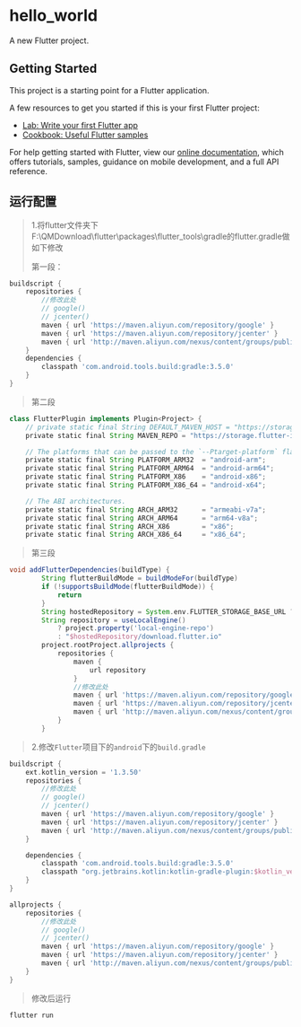 # hello_world

A new Flutter project.

## Getting Started

This project is a starting point for a Flutter application.

A few resources to get you started if this is your first Flutter project:

- [Lab: Write your first Flutter app](https://flutter.dev/docs/get-started/codelab)
- [Cookbook: Useful Flutter samples](https://flutter.dev/docs/cookbook)

For help getting started with Flutter, view our
[online documentation](https://flutter.dev/docs), which offers tutorials,
samples, guidance on mobile development, and a full API reference.

## 运行配置

> 1.将flutter文件夹下F:\QMDownload\flutter\packages\flutter_tools\gradle的flutter.gradle做如下修改
>
> 第一段：

```groovy
buildscript {
    repositories {
        //修改此处
        // google()
        // jcenter()
        maven { url 'https://maven.aliyun.com/repository/google' }
        maven { url 'https://maven.aliyun.com/repository/jcenter' }
        maven { url 'http://maven.aliyun.com/nexus/content/groups/public' }
    }
    dependencies {
        classpath 'com.android.tools.build:gradle:3.5.0'
    }
}
```

> 第二段

```groovy
class FlutterPlugin implements Plugin<Project> {
    // private static final String DEFAULT_MAVEN_HOST = "https://storage.googleapis.com";
    private static final String MAVEN_REPO = "https://storage.flutter-io.cn/download.flutter.io";//修改此处

    // The platforms that can be passed to the `--Ptarget-platform` flag.
    private static final String PLATFORM_ARM32  = "android-arm";
    private static final String PLATFORM_ARM64  = "android-arm64";
    private static final String PLATFORM_X86    = "android-x86";
    private static final String PLATFORM_X86_64 = "android-x64";

    // The ABI architectures.
    private static final String ARCH_ARM32      = "armeabi-v7a";
    private static final String ARCH_ARM64      = "arm64-v8a";
    private static final String ARCH_X86        = "x86";
    private static final String ARCH_X86_64     = "x86_64";
```

> 第三段

```groovy
void addFlutterDependencies(buildType) {
        String flutterBuildMode = buildModeFor(buildType)
        if (!supportsBuildMode(flutterBuildMode)) {
            return
        }
        String hostedRepository = System.env.FLUTTER_STORAGE_BASE_URL ?: DEFAULT_MAVEN_HOST
        String repository = useLocalEngine()
            ? project.property('local-engine-repo')
            : "$hostedRepository/download.flutter.io"
        project.rootProject.allprojects {
            repositories {
                maven {
                    url repository
                }
                //修改此处
                maven { url 'https://maven.aliyun.com/repository/google' }
                maven { url 'https://maven.aliyun.com/repository/jcenter' }
                maven { url 'http://maven.aliyun.com/nexus/content/groups/public' }
            }
        }
```

> 2.修改`Flutter`项目下的`android`下的`build.gradle`

```groovy
buildscript {
    ext.kotlin_version = '1.3.50'
    repositories {
        //修改此处
        // google()
        // jcenter()
        maven { url 'https://maven.aliyun.com/repository/google' }
        maven { url 'https://maven.aliyun.com/repository/jcenter' }
        maven { url 'http://maven.aliyun.com/nexus/content/groups/public' }
    }

    dependencies {
        classpath 'com.android.tools.build:gradle:3.5.0'
        classpath "org.jetbrains.kotlin:kotlin-gradle-plugin:$kotlin_version"
    }
}

allprojects {
    repositories {
        //修改此处
        // google()
        // jcenter()
        maven { url 'https://maven.aliyun.com/repository/google' }
        maven { url 'https://maven.aliyun.com/repository/jcenter' }
        maven { url 'http://maven.aliyun.com/nexus/content/groups/public' }
    }
}
```

> 修改后运行

```dart
flutter run
```


